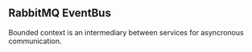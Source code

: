 ## RabbitMQ EventBus
Bounded context is an intermediary between services for asyncronous communication.